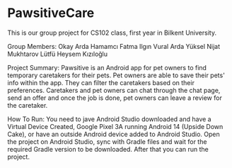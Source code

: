# PawsitiveCare
This is our group project for CS102 class, first year in Bilkent University.


Group Members:
Okay Arda Hamamcı
Fatma Ilgın Vural
Arda Yüksel
Nijat Mukhtarov
Lütfü Heysem Kızıloğlu


Project Summary:
Pawsitive is an Android app for pet owners to find temporary caretakers for their pets. Pet owners are able to save their pets' info within the app.
They can filter the caretakers based on their preferences. Caretakers and pet owners can chat through the chat page, send an offer and once the job is done, pet owners can leave a review for the caretaker.


How To Run:
You need to jave Android Studio downloaded and have a Virtual Device Created, Google Pixel 3A running Android 14 (Upside Down Cake), or have an outside Android device added to Android Studio.
Open the project on Android Studio, sync with Gradle files and wait for the required Gradle version to be downloaded. After that you can run the project.
